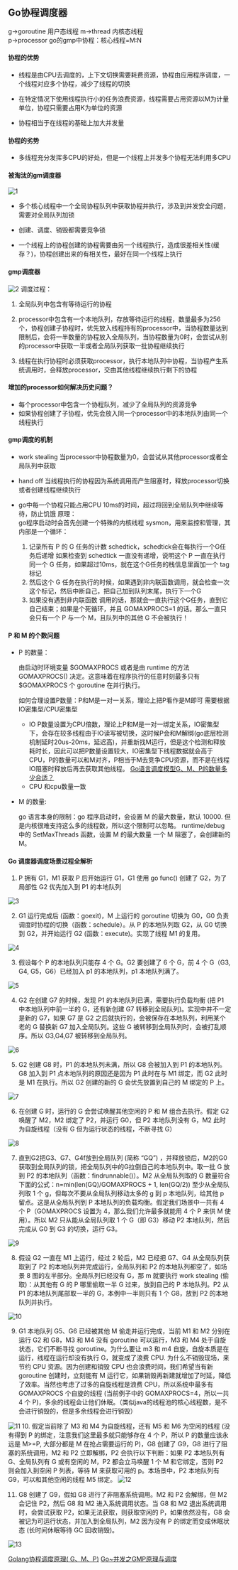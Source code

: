 ## Go协程调度器

g->goroutine   用户态线程
m->thread 内核态线程  
p->processor
go的gmp中协程：核心线程=M:N

#### 协程的优势

* 线程是由CPU去调度的，上下文切换需要耗费资源，协程由应用程序调度，一个线程对应多个协程，减少了线程的切换

* 在特定情况下使用线程执行小的任务浪费资源，线程需要占用资源以M为计量单位，协程只需要占用K为单位的资源

* 协程相当于在线程的基础上加大并发量

#### 协程的劣势

* 多线程充分发挥多CPU的好处，但是一个线程上并发多个协程无法利用多CPU

#### 被淘汰的gm调度器

<img src="./image/1.jpg" alt="1" />

* 多个核心线程中一个全局协程队列中获取协程并执行，涉及到并发安全问题，需要对全局队列加锁

* 创建、调度、销毁都需要竞争锁

* 一个线程上的协程创建的协程需要由另一个线程执行，造成很差相关性(缓存？)，协程创建出来的有相关性，最好在同一个线程上执行

#### gmp调度器

<img src="./image/2.jpg" alt="2" />
调度过程：

1. 全局队列中包含有等待运行的协程

2. processor中包含有一个本地队列，存放等待运行的线程，数量最多为256个，协程创建子协程时，优先放入线程持有的processor中，当协程数量达到限制后，会将一半数量的协程放入全局队列，当协程数量为0时，会尝试从别的processor中获取一半或者全局队列获取一批协程继续执行

3. 线程在执行协程时必须获取processor，执行本地队列中协程，当协程产生系统调用时，会释放processor，交由其他线程继续执行剩下的协程

#### 增加的processor如何解决历史问题？

* 每个processor中包含一个协程队列，减少了全局队列的资源竞争
* 如果协程创建了子协程，优先会放入同一个processor中的本地队列由同一个线程执行

#### gmp调度的机制

* work stealing
当processor中协程数量为0，会尝试从其他processor或者全局队列中获取
* hand off
当线程执行的协程因为系统调用而产生阻塞时，释放processor切换或者创建线程继续执行
* go中每一个协程只能占用CPU 10ms的时间，超过将回到全局队列中继续等待，防止饥饿
原理：  
    go程序启动时会首先创建一个特殊的内核线程 sysmon，用来监控和管理，其内部是一个循环：

    1. 记录所有 P 的 G 任务的计数 schedtick，schedtick会在每执行一个G任务后递增
        如果检查到 schedtick 一直没有递增，说明这个 P 一直在执行同一个 G 任务，如果超过10ms，就在这个G任务的栈信息里面加一个 tag 标记
    2. 然后这个 G 任务在执行的时候，如果遇到非内联函数调用，就会检查一次这个标记，然后中断自己，把自己加到队列末尾，执行下一个G
    3. 如果没有遇到非内联函数 调用的话，那就会一直执行这个G任务，直到它自己结束；如果是个死循环，并且 GOMAXPROCS=1 的话。那么一直只会只有一个 P 与一个 M，且队列中的其他 G 不会被执行！

#### P 和 M 的个数问题

* P 的数量：

    由启动时环境变量 $GOMAXPROCS 或者是由 runtime 的方法 GOMAXPROCS() 决定。这意味着在程序执行的任意时刻最多只有 $GOMAXPROCS 个 goroutine 在并行执行。

    如何合理设置P数量：P和M是一对一关系，理论上把P看作是M即可
    需要根据IO密集型/CPU密集型
    * IO
    P数量设置为CPU倍数，理论上P和M是一对一绑定关系，IO密集型下，会存在较多线程由于IO读写被切换，这时候P会和M解绑(go底层检测机制延时20us-20ms，延迟高)，并重新找M运行，但是这个检测和释放耗时长，因此可以把P数量设置较大，IO密集型下线程数据就会高于CPU，P的数量可以和M对齐，P相当于M去竞争CPU资源，而不是在线程IO阻塞时释放后再去获取其他线程。
    [Go语言调度模型G、M、P的数量多少合适？](https://www.jianshu.com/p/1a50330adf1b)
    * CPU
    和cpu数量一致

* M 的数量:

    go 语言本身的限制：go 程序启动时，会设置 M 的最大数量，默认 10000. 但是内核很难支持这么多的线程数，所以这个限制可以忽略。
    runtime/debug 中的 SetMaxThreads 函数，设置 M 的最大数量
    一个 M 阻塞了，会创建新的 M。

#### Go 调度器调度场景过程全解析

1. P 拥有 G1，M1 获取 P 后开始运行 G1，G1 使用 go func() 创建了 G2，为了局部性 G2 优先加入到 P1 的本地队列
<img src="./image/3.jpg" alt="3" />

2. G1 运行完成后 (函数：goexit)，M 上运行的 goroutine 切换为 G0，G0 负责调度时协程的切换（函数：schedule）。从 P 的本地队列取 G2，从 G0 切换到 G2，并开始运行 G2 (函数：execute)。实现了线程 M1 的复用。
<img src="./image/4.jpg" alt="4" />

3. 假设每个 P 的本地队列只能存 4 个 G。G2 要创建了 6 个 G，前 4 个 G（G3, G4, G5，G6）已经加入 p1 的本地队列，p1 本地队列满了。
<img src="./image/5.jpg" alt="5" />

4. G2 在创建 G7 的时候，发现 P1 的本地队列已满，需要执行负载均衡 (把 P1 中本地队列中前一半的 G，还有新创建 G7 转移到全局队列)。实现中并不一定是新的 G7，如果 G7 是 G2 之后就执行的，会被保存在本地队列，利用某个老的 G 替换新 G7 加入全局队列。这些 G 被转移到全局队列时，会被打乱顺序。所以 G3,G4,G7 被转移到全局队列。
<img src="./image/6.jpg" alt="6" />

5. G2 创建 G8 时，P1 的本地队列未满，所以 G8 会被加入到 P1 的本地队列。G8 加入到 P1 点本地队列的原因还是因为 P1 此时在与 M1 绑定，而 G2 此时是 M1 在执行。所以 G2 创建的新的 G 会优先放置到自己的 M 绑定的 P 上。
<img src="./image/7.jpg" alt="7" />

6. 在创建 G 时，运行的 G 会尝试唤醒其他空闲的 P 和 M 组合去执行。假定 G2 唤醒了 M2，M2 绑定了 P2，并运行 G0，但 P2 本地队列没有 G，M2 此时为自旋线程（没有 G 但为运行状态的线程，不断寻找 G）
<img src="./image/8.jpg" alt="8" />

7. 直到G2把G3、G7、G4f放到全局队列 (简称 “GQ”) ，并释放锁后，M2的G0获取到全局队列的锁，把全局队列中的G拉倒自己的本地队列中。取一批 G 放到 P2 的本地队列（函数：findrunnable()）。M2 从全局队列取的 G 数量符合下面的公式：n=min(len(GQ)/GOMAXPROCS + 1, len(GQ/2))
至少从全局队列取 1 个 g，但每次不要从全局队列移动太多的 g 到 p 本地队列，给其他 p 留点。这是从全局队列到 P 本地队列的负载均衡。假定我们场景中一共有 4 个 P（GOMAXPROCS 设置为 4，那么我们允许最多就能用 4 个 P 来供 M 使用）。所以 M2 只从能从全局队列取 1 个 G（即 G3）移动 P2 本地队列，然后完成从 G0 到 G3 的切换，运行 G3。
<img src="./image/9.jpg" alt="9" />

8. 假设 G2 一直在 M1 上运行，经过 2 轮后，M2 已经把 G7、G4 从全局队列获取到了 P2 的本地队列并完成运行，全局队列和 P2 的本地队列都空了，如场景 8 图的左半部分。全局队列已经没有 G，那 m 就要执行 work stealing (偷取)：从其他有 G 的 P 哪里偷取一半 G 过来，放到自己的 P 本地队列。P2 从 P1 的本地队列尾部取一半的 G，本例中一半则只有 1 个 G8，放到 P2 的本地队列并执行。
<img src="./image/10.jpg" alt="10" />

9. G1 本地队列 G5、G6 已经被其他 M 偷走并运行完成，当前 M1 和 M2 分别在运行 G2 和 G8，M3 和 M4 没有 goroutine 可以运行，M3 和 M4 处于自旋状态，它们不断寻找 goroutine。为什么要让 m3 和 m4 自旋，自旋本质是在运行，线程在运行却没有执行 G，就变成了浪费 CPU. 为什么不销毁现场，来节约 CPU 资源。因为创建和销毁 CPU 也会浪费时间，我们希望当有新 goroutine 创建时，立刻能有 M 运行它，如果销毁再新建就增加了时延，降低了效率。当然也考虑了过多的自旋线程是浪费 CPU，所以系统中最多有 GOMAXPROCS 个自旋的线程 (当前例子中的 GOMAXPROCS=4，所以一共 4 个 P)，多余的线程会让他们休眠。（类似java的线程池的核心线程数，是不会进行销毁的，但是多余线程会进行销毁）
<img src="./image/11.jpg" alt="11" />
10. 假定当前除了 M3 和 M4 为自旋线程，还有 M5 和 M6 为空闲的线程 (没有得到 P 的绑定，注意我们这里最多就只能够存在 4 个 P，所以 P 的数量应该永远是 M>=P, 大部分都是 M 在抢占需要运行的 P)，G8 创建了 G9，G8 进行了阻塞的系统调用，M2 和 P2 立即解绑，P2 会执行以下判断：如果 P2 本地队列有 G、全局队列有 G 或有空闲的 M，P2 都会立马唤醒 1 个 M 和它绑定，否则 P2 则会加入到空闲 P 列表，等待 M 来获取可用的 p。本场景中，P2 本地队列有 G9，可以和其他空闲的线程 M5 绑定。
<img src="./image/12.jpg" alt="12" />

11. G8 创建了 G9，假如 G8 进行了非阻塞系统调用。M2 和 P2 会解绑，但 M2 会记住 P2，然后 G8 和 M2 进入系统调用状态。当 G8 和 M2 退出系统调用时，会尝试获取 P2，如果无法获取，则获取空闲的 P，如果依然没有，G8 会被记为可运行状态，并加入到全局队列，M2 因为没有 P 的绑定而变成休眠状态 (长时间休眠等待 GC 回收销毁)。
<img src="./image/13.jpg" alt="13" />

[Golang协程调度原理( G、M、P)](https://www.cnblogs.com/wt645631686/p/13915625.html)
[Go~并发之GMP原理与调度](https://blog.csdn.net/Shangxingya/article/details/124064227)
